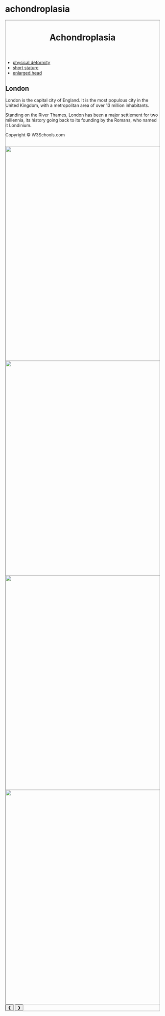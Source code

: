 # achondroplasia
<!DOCTYPE html>
<html>
<head>
<style>
div.container {
    width: 100%;
    border: 1px solid gray;
}

header, footer {
    padding: 5em;
    color: white;
    background-color: steelblue;
    clear: left;
    text-align: center;
}

nav {
    float: left;
    max-width: 160px;
    margin: 0;
    padding: 2em;
}

nav ul {
	
    list-style-type: none;
    padding: 0;
}
   
nav ul a {
	color: grey;
    text-decoration: none;
}

article {
    margin-left: 170px;
    border-left: 1px solid gray;
    padding: 1em;
    overflow: hidden;
}
</style>
</head>
<body>

<div class="container">

<header>
   <h1>Achondroplasia</h1>
</header>
  
<nav>
  <ul>
    <li><a href="#">physical deformity</a></li>
    <li><a href="#">short stature</a></li>
    <li><a href="#">enlarged head</a></li>
  </ul>
</nav>

<article>
  <h1>London</h1>
  <p>London is the capital city of England. It is the most populous city in the  United Kingdom, with a metropolitan area of over 13 million inhabitants.</p>
  <p>Standing on the River Thames, London has been a major settlement for two millennia, its history going back to its founding by the Romans, who named it Londinium.</p>
</article>

<footer>Copyright &copy; W3Schools.com</footer>

<meta name="viewport" content="width=device-width, initial-scale=1">
<link rel="stylesheet" href="https://www.w3schools.com/w3css/4/w3.css">
<body>

<h2 class=""></h2>

<div class="w3-content w3-display-container">
  <img class="mySlides" src="http://i.dailymail.co.uk/i/pix/2009/06/09/article-1191823-054638A7000005DC-350_634x362.jpg" style="width:700px;">
  <img class="mySlides" src="http://www.guinnessworldrecords.com/Images/Shortest-married-couple-London-walking_tcm25-451497.jpg" style="width:700px;">
  <img class="mySlides" src="https://i.ytimg.com/vi/ZSoKKexKz2g/maxresdefault.jpg" style="width:700px;">
  <img class="mySlides" src="http://i.dailymail.co.uk/i/pix/2012/05/04/article-2139488-12ED4B2F000005DC-205_634x326.jpg" style="width:700px;">
  <button class="w3-button w3-black w3-display-left" onclick="plusDivs(-1)">&#10094;</button>
  <button class="w3-button w3-black w3-display-right" onclick="plusDivs(1)">&#10095;</button>
</div>

<script>
var slideIndex = 1;
showDivs(slideIndex);

function plusDivs(n) {
  showDivs(slideIndex += n);
}

function showDivs(n) {
  var i;
  var x = document.getElementsByClassName("mySlides");
  if (n > x.length) {slideIndex = 1}    
  if (n < 1) {slideIndex = x.length}
  for (i = 0; i < x.length; i++) {
     x[i].style.display = "none";  
  }
  x[slideIndex-1].style.display = "block";  
}
</script>

</body>
</html>
